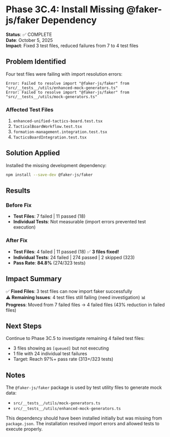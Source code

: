# Phase 3C.4: Install Missing @faker-js/faker Dependency

**Status**: ✅ COMPLETE  
**Date**: October 5, 2025  
**Impact**: Fixed 3 test files, reduced failures from 7 to 4 test files

## Problem Identified

Four test files were failing with import resolution errors:
```
Error: Failed to resolve import "@faker-js/faker" from "src/__tests__/utils/enhanced-mock-generators.ts"
Error: Failed to resolve import "@faker-js/faker" from "src/__tests__/utils/mock-generators.ts"
```

### Affected Test Files
1. `enhanced-unified-tactics-board.test.tsx`
2. `TacticalBoardWorkflow.test.tsx`
3. `formation-management.integration.test.tsx`
4. `TacticsBoardIntegration.test.tsx`

## Solution Applied

Installed the missing development dependency:

```bash
npm install --save-dev @faker-js/faker
```

## Results

### Before Fix
- **Test Files**: 7 failed | 11 passed (18)
- **Individual Tests**: Not measurable (import errors prevented test execution)

### After Fix  
- **Test Files**: 4 failed | 11 passed (18) ✅ **3 files fixed!**
- **Individual Tests**: 24 failed | 274 passed | 2 skipped (323)
- **Pass Rate**: **84.8%** (274/323 tests)

## Impact Summary

✅ **Fixed Files**: 3 test files can now import faker successfully  
⚠️ **Remaining Issues**: 4 test files still failing (need investigation)
📊 **Progress**: Moved from 7 failed files → 4 failed files (43% reduction in failed files)

## Next Steps

Continue to Phase 3C.5 to investigate remaining 4 failed test files:
- 3 files showing as `[queued]` but not executing
- 1 file with 24 individual test failures
- Target: Reach 97%+ pass rate (313+/323 tests)

## Notes

The `@faker-js/faker` package is used by test utility files to generate mock data:
- `src/__tests__/utils/mock-generators.ts`
- `src/__tests__/utils/enhanced-mock-generators.ts`

This dependency should have been installed initially but was missing from `package.json`. The installation resolved import errors and allowed tests to execute properly.
